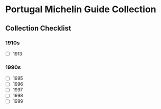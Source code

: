 # Portugal Michelin Guide Collection

## Collection Checklist

### 1910s

- [ ] 1913

### 1990s

- [ ] 1995
- [ ] 1996
- [ ] 1997
- [ ] 1998
- [ ] 1999
